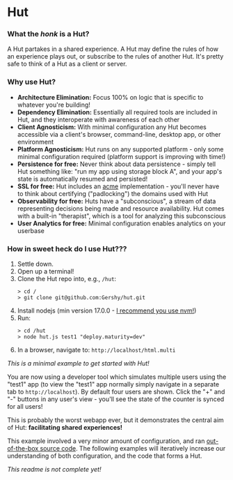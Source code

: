 # Hut

### What the *honk* is a Hut?

A Hut partakes in a shared experience. A Hut may define the rules of how an experience plays out, or subscribe to the rules of another Hut. It's pretty safe to think of a Hut as a client or server.

### Why use Hut?

- **Architecture Elimination:** Focus 100% on logic that is specific to whatever you're building!
- **Dependency Elimination:** Essentially all required tools are included in Hut, and they interoperate with awareness of each other
- **Client Agnosticism:** With minimal configuration any Hut becomes accessible via a client's browser, command-line, desktop app, or other environment
- **Platform Agnosticism:** Hut runs on any supported platform - only some minimal configuration required (platform support is improving with time!)
- **Persistence for free:** Never think about data persistence - simply tell Hut something like: "run my app using storage block A", and your app's state is automatically resumed and persisted!
- **SSL for free:** Hut includes an [acme](https://letsencrypt.org/2019/03/11/acme-protocol-ietf-standard.html) implementation - you'll never have to think about certifying ("padlocking") the domains used with Hut
- **Observability for free:** Huts have a "subconscious", a stream of data representing decisions being made and resource availability. Hut comes with a built-in "therapist", which is a tool for analyzing this subconscious
- **User Analytics for free:** Minimal configuration enables analytics on your userbase

### How in sweet heck do I use Hut???

1. Settle down.
2. Open up a terminal!
3. Clone the Hut repo into, e.g., `/hut`:
    ```
    > cd /
    > git clone git@github.com:Gershy/hut.git
    ```
4. Install nodejs (min version 17.0.0 - [I recommend you use nvm!](https://heynode.com/tutorial/install-nodejs-locally-nvm/))
5. Run:
    ```
    > cd /hut
    > node hut.js test1 "deploy.maturity=dev"
    ```
6. In a browser, navigate to: `http://localhost/html.multi`

<!-- `````` -->

*This is a minimal example to get started with Hut!*

You are now using a developer tool which simulates multiple users using
the "test1" app (to view the "test1" app normally simply navigate in a
separate tab to `http://localhost`). By default four users are shown.
Click the "+" and "-" buttons in any user's view - you'll see the state
of the counter is synced for all users!

This is probably the worst webapp ever, but it demonstrates the central aim of Hut: **facilitating shared experiences!**

This example involved a very minor amount of configuration, and ran [out-of-the-box source code](room/test1/test1.js). The following examples will iteratively increase our understanding of both configuration, and the code that forms a Hut.

*This readme is not complete yet!*

